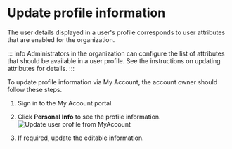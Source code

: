 # Update profile information

The user details displayed in a user's profile corresponds to user attributes that are enabled for the organization.

::: info
Administrators in the organization can configure the list of attributes that should be available in a user profile. See the instructions on <a :href="$withBase('/guides/users/attributes/manage-attributes/#update-attributes')">updating attributes</a> for details.
:::

To update profile information via My Account, the account owner should follow these steps.

1. Sign in to the My Account portal.
2. Click **Personal Info** to see the profile information.
   <img :src="$withBase('/assets/img/guides/organization/self-service/myaccount/update-profile-info.png')" alt="Update user profile from MyAccount">

3. If required, update the editable information. 


